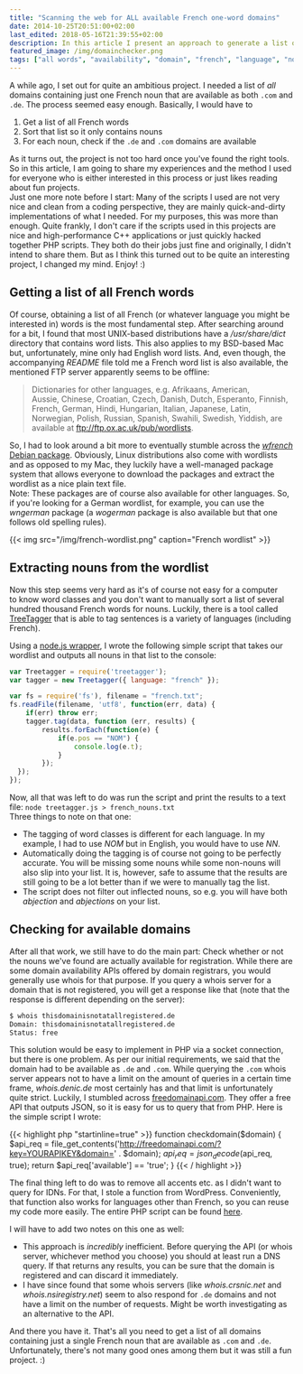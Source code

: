 ```yaml
---
title: "Scanning the web for ALL available French one-word domains"
date: 2014-10-25T20:51:00+02:00
last_edited: 2018-05-16T21:39:55+02:00
description: In this article I present an approach to generate a list of all available one-word domains in any language. Some filters (like word class) can be applied.
featured_image: /img/domainchecker.png
tags: ["all words", "availability", "domain", "french", "language", "nouns"]
---
```


A while ago, I set out for quite an ambitious project. I needed a list of _all_ domains containing just one French noun that are available as both `.com` and `.de`. The process seemed easy enough. Basically, I would have to

1. Get a list of all French words
2. Sort that list so it only contains nouns
3. For each noun, check if the `.de` and `.com` domains are available

As it turns out, the project is not too hard once you've found the right tools. So in this article, I am going to share my experiences and the method I used for everyone who is either interested in this process or just likes reading about fun projects.  
Just one more note before I start: Many of the scripts I used are not very nice and clean from a coding perspective, they are mainly quick-and-dirty implementations of what I needed. For my purposes, this was more than enough. Quite frankly, I don't care if the scripts used in this projects are nice and high-performance C++ applications or just quickly hacked together PHP scripts. They both do their jobs just fine and originally, I didn't intend to share them. But as I think this turned out to be quite an interesting project, I changed my mind. Enjoy! :)

## Getting a list of all French words

Of course, obtaining a list of all French (or whatever language you might be interested in) words is the most fundamental step. After searching around for a bit, I found that most UNIX-based distributions have a _/usr/share/dict_ directory that contains word lists. This also applies to my BSD-based Mac but, unfortunately, mine only had English word lists. And, even though, the accompanying _README_ file told me a French word list is also available, the mentioned FTP server apparently seems to be offline:

> Dictionaries for other languages, e.g. Afrikaans, American, Aussie, Chinese, Croatian, Czech, Danish, Dutch, Esperanto, Finnish, French, German, Hindi, Hungarian, Italian, Japanese, Latin, Norwegian, Polish, Russian, Spanish, Swahili, Swedish, Yiddish, are available at ftp://ftp.ox.ac.uk/pub/wordlists.

So, I had to look around a bit more to eventually stumble across the [_wfrench_ Debian package](https://packages.debian.org/wheezy/wfrench "wfrench Debian package"). Obviously, Linux distributions also come with wordlists and as opposed to my Mac, they luckily have a well-managed package system that allows everyone to download the packages and extract the wordlist as a nice plain text file.  
Note: These packages are of course also available for other languages. So, if you're looking for a German wordlist, for example, you can use the _wngerman_ package (a _wogerman_ package is also available but that one follows old spelling rules).

{{< img src="/img/french-wordlist.png" caption="French wordlist" >}}

## Extracting nouns from the wordlist

Now this step seems very hard as it's of course not easy for a computer to know word classes and you don't want to manually sort a list of several hundred thousand French words for nouns. Luckily, there is a tool called [TreeTagger](http://www.cis.uni-muenchen.de/~schmid/tools/TreeTagger/ "TreeTagger") that is able to tag sentences is a variety of languages (including French).

Using a [node.js wrapper](https://github.com/nyxtom/treetagger "TreeTagger node.js wrapper"), I wrote the following simple script that takes our wordlist and outputs all nouns in that list to the console:

```js
var Treetagger = require('treetagger');
var tagger = new Treetagger({ language: "french" });

var fs = require('fs'), filename = "french.txt";
fs.readFile(filename, 'utf8', function(err, data) {
    if(err) throw err;
    tagger.tag(data, function (err, results) {
        results.forEach(function(e) {
            if(e.pos == "NOM") {
                console.log(e.t);
            }
        });
  });
});
```

Now, all that was left to do was run the script and print the results to a text file: `node treetagger.js > french_nouns.txt`  
Three things to note on that one:

* The tagging of word classes is different for each language. In my example, I had to use _NOM_ but in English, you would have to use _NN_.
* Automatically doing the tagging is of course not going to be perfectly accurate. You will be missing some nouns while some non-nouns will also slip into your list. It is, however, safe to assume that the results are still going to be a lot better than if we were to manually tag the list.
* The script does not filter out inflected nouns, so e.g. you will have both _abjection_ and _abjections_ on your list.

## Checking for available domains

After all that work, we still have to do the main part: Check whether or not the nouns we've found are actually available for registration. While there are some domain availability APIs offered by domain registrars, you would generally use whois for that purpose. If you query a whois server for a domain that is not registered, you will get a response like that (note that the response is different depending on the server):

```bash
$ whois thisdomainisnotatallregistered.de
Domain: thisdomainisnotatallregistered.de
Status: free
```

This solution would be easy to implement in PHP via a socket connection, but there is one problem. As per our initial requirements, we said that the domain had to be available as `.de` and `.com`. While querying the `.com` whois server appears not to have a limit on the amount of queries in a certain time frame, _whois.denic.de_ most certainly has and that limit is unfortunately quite strict. Luckily, I stumbled across [freedomainapi.com](https://freedomainapi.com/ "freedomainapi.com"). They offer a free API that outputs JSON, so it is easy for us to query that from PHP. Here is the simple script I wrote:

{{< highlight php "startinline=true" >}}
function checkdomain($domain) {
    $api_req = file_get_contents('http://freedomainapi.com/?key=YOURAPIKEY&domain=' . $domain);
    $api_req = json_decode($api_req, true);
    return $api_req['available'] == 'true';
}
{{< / highlight >}}

The final thing left to do was to remove all accents etc. as I didn't want to query for IDNs. For that, I stole a function from WordPress. Conveniently, that function also works for languages other than French, so you can reuse my code more easily. The entire PHP script can be found [here](https://gist.github.com/baltpeter/192e5ed4649db1f72745 "PHP script to check our wordlist for domain availability").

I will have to add two notes on this one as well:

* This approach is _incredibly_ inefficient. Before querying the API (or whois server, whichever method you choose) you should at least run a DNS query. If that returns any results, you can be sure that the domain is registered and can discard it immediately.
* I have since found that some whois servers (like _whois.crsnic.net_ and _whois.nsiregistry.net_) seem to also respond for `.de` domains and not have a limit on the number of requests. Might be worth investigating as an alternative to the API.

And there you have it. That's all you need to get a list of all domains containing just a single French noun that are available as `.com` and `.de`. Unfortunately, there's not many good ones among them but it was still a fun project. :)
